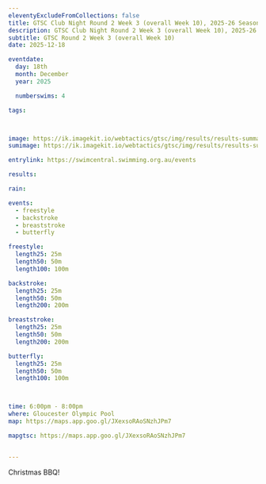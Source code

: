 ```yaml
---
eleventyExcludeFromCollections: false
title: GTSC Club Night Round 2 Week 3 (overall Week 10), 2025-26 Season
description: GTSC Club Night Round 2 Week 3 (overall Week 10), 2025-26 Season
subtitle: GTSC Round 2 Week 3 (overall Week 10)
date: 2025-12-18

eventdate:
  day: 18th
  month: December
  year: 2025

  numberswims: 4

tags:



image: https://ik.imagekit.io/webtactics/gtsc/img/results/results-summary-10.jpg
sumimage: https://ik.imagekit.io/webtactics/gtsc/img/results/results-summary-10.jpg

entrylink: https://swimcentral.swimming.org.au/events

results: 

rain: 

events:
  - freestyle
  - backstroke
  - breaststroke
  - butterfly

freestyle:
  length25: 25m
  length50: 50m
  length100: 100m

backstroke:
  length25: 25m
  length50: 50m
  length200: 200m

breaststroke:
  length25: 25m
  length50: 50m
  length200: 200m

butterfly:
  length25: 25m
  length50: 50m
  length100: 100m



time: 6:00pm - 8:00pm
where: Gloucester Olympic Pool
map: https://maps.app.goo.gl/JXexsoRAoSNzhJPm7

mapgtsc: https://maps.app.goo.gl/JXexsoRAoSNzhJPm7


---
```





Christmas BBQ!